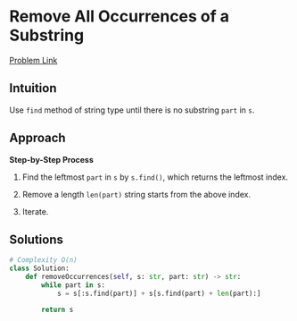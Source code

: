 **Remove All Occurrences of a Substring**
=
[Problem Link](https://leetcode.com/problems/remove-all-occurrences-of-a-substring/description)

## Intuition
Use `find` method of string type until there is no substring `part` in `s`.  

## Approach
**Step-by-Step Process**

1. Find the leftmost `part` in `s` by `s.find()`, which returns the leftmost index.

2. Remove a length `len(part)` string starts from the above index.

3. Iterate.
  
## Solutions
```python
# Complexity O(n)
class Solution:
    def removeOccurrences(self, s: str, part: str) -> str:
        while part in s:
            s = s[:s.find(part)] + s[s.find(part) + len(part):]

        return s
